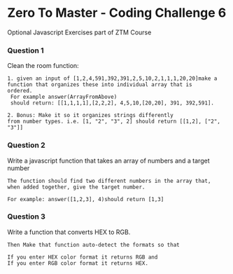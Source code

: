 # Zero To Master - Coding Challenge 6
Optional Javascript Exercises part of ZTM Course

### Question 1
 Clean the room function: 
	
	1. given an input of [1,2,4,591,392,391,2,5,10,2,1,1,1,20,20]make a function that organizes these into individual array that is 	ordered. 
	 For example answer(ArrayFromAbove) 
	 should return: [[1,1,1,1],[2,2,2], 4,5,10,[20,20], 391, 392,591]. 

	2. Bonus: Make it so it organizes strings differently 
	from number types. i.e. [1, "2", "3", 2] should return [[1,2], ["2", "3"]]

### Question 2
 Write a javascript function that takes an array of numbers and a target number
 
	The function should find two different numbers in the array that, 
	when added together, give the target number. 

	For example: answer([1,2,3], 4)should return [1,3]


### Question 3
 Write a function that converts HEX to RGB. 

	Then Make that function auto-detect the formats so that 

	If you enter HEX color format it returns RGB and 
	If you enter RGB color format it returns HEX.
